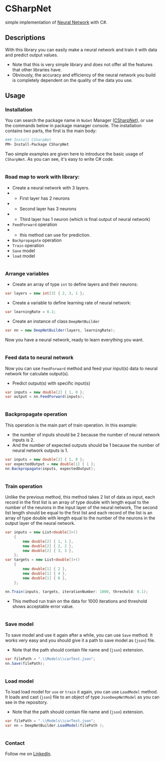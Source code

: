 
# CSharpNet
simple implementation of [Neural Network](https://medium.com/analytics-vidhya/what-is-a-neural-network-and-how-do-they-work-61b38d2720b8#:~:text=Neural%20networks%20are%20computational%20systems,of%20what%20the%20data%20is.) with C#.

## Descriptions
With this library you can easily make a neural network and train it with data and predict output values.
- Note that this is very simple library and does not offer all the features that other libraries have.
- Obviously, the accuracy and efficiency of the neural network you build is completely dependent on the quality of the data you use.
 
## Usage
### Installation
You can search the package name in `NuGet` Manager  ([CSharpNet](https://www.nuget.org/packages/CSharpNet)), or use the commands below in package manager console.
The installation contains two parts, the first is the main body:

```sh
### Install CSharpNet
PM> Install-Package CSharpNet
```
Two simple examples are given here to introduce the basic usage of `CSharpNet`. As you can see, it's easy to write C# code.
#
### Road map to work with library:
- Create a neural network with 3 layers.
- - First layer has 2 neurons
- - Second layer has 3 neurons
- - Third layer has 1 neuron (which is final output of neural network)
- `FeedForward` operation
- - this method can use for prediction.
- `Backpropagate` operation
- `Train` operation
- `Save` model
- `load` model

#
### Arrange variables
- Create an array of type `int` to define layers and their neurons:
```csharp
var layers = new int[3] { 2, 3, 1 };
```
- Create a variable to define learning rate of neural network: 
```csharp
var learningRate = 0.1;
```
- Create an instance of class `DeepNetBuilder`
```csharp
var nn = new DeepNetBuilder(layers, learningRate);
```
Now you have a neural network, ready to learn everything you want.

#
### Feed data to neural network
Now you can use `FeedForward` method and feed your input(s) data to neural network for calculate output(s).
- Predict output(s) with specific input(s)
```csharp
var inputs = new double[2] { 1, 0 };
var output = nn.FeedForward(inputs);
```

#
### Backpropagate operation
This operation is the main part of train operation.
In this example:
- the number of inputs should be 2 because the number of neural network inputs is 2.
- And the number of expected outputs should be 1 because the number of neural network outputs is 1.
```csharp
var inputs = new double[2] { 1, 0 };
var expectedOutput = new double[1] { 1 };
nn.Backpropagate(inputs, expectedOutput);
```

#
### Train operation
Unlike the previous method, this method takes 2 list of data as input, each record in the first list is an array of type double with length equal to the number of the neurons in the input layer of the neural network, The second list length should be equal to the first list and each record of the list is an array of type double with length equal to the number of the neurons in the output layer of the neural network.
```csharp
var inputs = new List<double[]>()
	{
	    new double[2] { 1, 1 },
        new double[2] { 2, 2 },
        new double[2] { 3, 3 },
    };
var targets = new List<double[]>()
    {
	    new double[1] { 2 },
        new double[1] { 4 },
        new double[1] { 6 },
	};
	
nn.Train(inputs, targets, iterationNumber: 1000, threshold: 0.1);
```
- This method run train on the data for 1000 iterations and threshold shows acceptable error value.

#
### Save model
To save model and use it again after a while, you can use `Save` method.
It works very easy and you should give it a path to save model as (`json`) file.
- Note that the path should contain file name and (`json`) extension.
```csharp
var filePath = ".\\Models\\carTest.json";
nn.Save(filePath);
```
#
### Load model
To load load model for `use` or `train` it again, you can use `LoadModel` method.
It loads and cast (`json`) file to an object of type `JsonDeepNetModel` as you can see in the repository.
- Note that the path should contain file name and (`json`) extension.
```csharp
var filePath = ".\\Models\\carTest.json";
var nn = DeepNetBuilder.LoadModel(filePath );
```
#
### Contact
Follow me on [LinkedIn](https://www.linkedin.com/in/mehran-bazrafkan/).